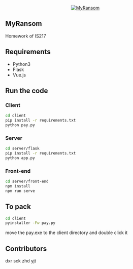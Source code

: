 <p align="center">
  <a href="https://github.com/entropy2333/MyRansom">
    <img
      alt="MyRansom"
      src="https://ae01.alicdn.com/kf/H6532349637e244eb96f5dc9f0ba1cbffF.jpg"
    />
  </a>
</p>

## MyRansom

Homework of IS217

## Requirements

- Python3
- Flask
- Vue.js

## Run the code

### Client

```sh
cd client
pip install -r requirements.txt
python pay.py
```

### Server

```sh
cd server/flask
pip install -r requirements.txt
python app.py
```

### Front-end

```sh
cd server/front-end
npm install
npm run serve
```

## To pack

```sh
cd client
pyinstaller -Fw pay.py
```
move the pay.exe to the client directory and double click it

## Contributors

dxr sck zhd yjt
